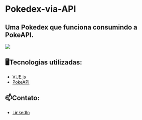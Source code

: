 # Pokedex-via-API
 ## Uma Pokedex que funciona consumindo a PokeAPI.
 
<p>
 <img width="" height="" src="/images/gif.gif">
</p>

## 🖥️Tecnologias utilizadas:
- [VUE.js](https://vuejs.org)
- [PokeAPI](https://pokeapi.co)

## 📫Contato:
- [LinkedIn](https://www.linkedin.com/in/hugo-lourenço-437a71265/)

